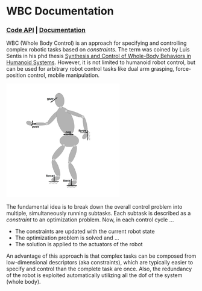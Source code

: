 # WBC Documentation

### [Code API](http://buildsrv01/apis/dfki-control/wbc/) | [Documentation](http://buildsrv01/apis/dfki-control/wbc/)

WBC (Whole Body Control) is an approach for specifying and controlling complex robotic tasks based on *constraints*. 
The term was coined by Luis Sentis in his phd thesis 
[Synthesis and Control of Whole-Body Behaviors in Humanoid Systems](http://citeseerx.ist.psu.edu/viewdoc/download?doi=10.1.1.73.8747&rep=rep1&type=pdf). 
However, it is not limited to humanoid robot control, but can be 
used for arbitrary robot control tasks like dual arm grasping, force-position control, mobile manipulation. 

![](doc/images/wbc_principle.png)

The fundamental idea is to break down the overall control problem into multiple, simultaneously running subtasks. Each subtask is described as a *constraint* to an optimization problem.
Now, in each control cycle ...
  * The constraints are updated with the current robot state
  * The optimization problem is solved and ...
  * The solution is applied to the actuators of the robot
  
An advantage of this approach is that complex tasks can be composed from low-dimensional descriptors (aka constraints), which are typically 
easier to specify and control than the complete task are once. Also, the redundancy of the robot is exploited automatically utilizing 
all the dof of the system (whole body). 






